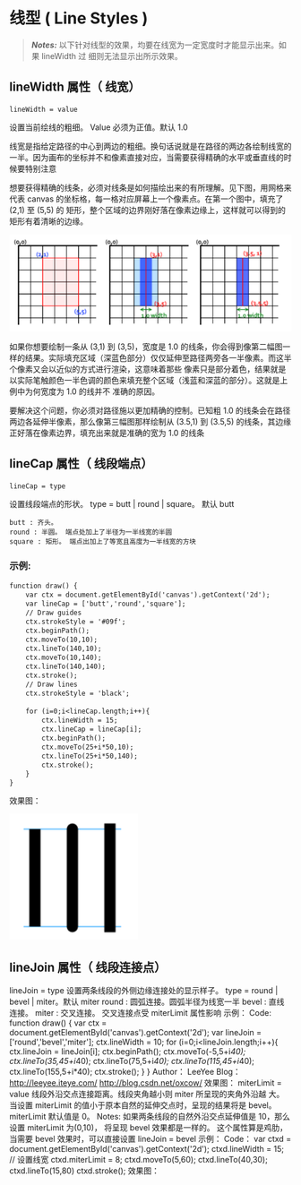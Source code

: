 # 线型 ( Line Styles )

> ***Notes:*** 以下针对线型的效果，均要在线宽为一定宽度时才能显示出来。如果 lineWidth 过
细则无法显示出所示效果。

## lineWidth 属性（ 线宽）

    lineWidth = value
    
设置当前绘线的粗细。 Value 必须为正值。默认 1.0

线宽是指给定路径的中心到两边的粗细。换句话说就是在路径的两边各绘制线宽的一半。因为画布的坐标并不和像素直接对应，当需要获得精确的水平或垂直线的时候要特别注意

想要获得精确的线条，必须对线条是如何描绘出来的有所理解。见下图，用网格来代表 canvas 的坐标格，每一格对应屏幕上一个像素点。在第一个图中，填充了 (2,1) 至 (5,5) 的
矩形，整个区域的边界刚好落在像素边缘上，这样就可以得到的矩形有着清晰的边缘。

![linewidth](/images/linewidth.png)

如果你想要绘制一条从 (3,1) 到 (3,5)，宽度是 1.0 的线条，你会得到像第二幅图一样的结果。实际填充区域（深蓝色部分）仅仅延伸至路径两旁各一半像素。而这半个像素又会以近似的方式进行渲染，这意味着那些 像素只是部分着色，结果就是以实际笔触颜色一半色调的颜色来填充整个区域（浅蓝和深蓝的部分）。这就是上例中为何宽度为 1.0 的线并不
准确的原因。

要解决这个问题，你必须对路径施以更加精确的控制。已知粗 1.0 的线条会在路径两边各延伸半像素，那么像第三幅图那样绘制从 (3.5,1) 到 (3.5,5) 的线条，其边缘正好落在像素边界，填充出来就是准确的宽为 1.0 的线条

## lineCap 属性（ 线段端点）

    lineCap = type
    
设置线段端点的形状。 type = butt | round | square。 默认 butt

    butt : 齐头。
    round : 半圆。 端点处加上了半径为一半线宽的半圆
    square : 矩形。 端点出加上了等宽且高度为一半线宽的方块
    
### 示例:

    function draw() {
        var ctx = document.getElementById('canvas').getContext('2d');
        var lineCap = ['butt','round','square'];
        // Draw guides
        ctx.strokeStyle = '#09f';
        ctx.beginPath();
        ctx.moveTo(10,10);
        ctx.lineTo(140,10);
        ctx.moveTo(10,140);
        ctx.lineTo(140,140);
        ctx.stroke();
        // Draw lines
        ctx.strokeStyle = 'black';
        
        for (i=0;i<lineCap.length;i++){
            ctx.lineWidth = 15;
            ctx.lineCap = lineCap[i];
            ctx.beginPath();
            ctx.moveTo(25+i*50,10);
            ctx.lineTo(25+i*50,140);
            ctx.stroke();
        }
    }
    
效果图：

![lineCap demo](/images/lineCap_attr_demo.png)



## lineJoin 属性（ 线段连接点）

lineJoin = type
设置两条线段的外侧边缘连接处的显示样子。 type = round | bevel | miter。默认 miter
round : 圆弧连接。圆弧半径为线宽一半
bevel : 直线连接。
miter : 交叉连接。 交叉连接点受 miterLimit 属性影响
示例：
Code:
function draw() {
var ctx = document.getElementById('canvas').getContext('2d');
var lineJoin = ['round','bevel','miter'];
ctx.lineWidth = 10;
for (i=0;i<lineJoin.length;i++){
ctx.lineJoin = lineJoin[i];
ctx.beginPath();
ctx.moveTo(-5,5+i*40);
ctx.lineTo(35,45+i*40);
ctx.lineTo(75,5+i*40);
ctx.lineTo(115,45+i*40);
ctx.lineTo(155,5+i*40);
ctx.stroke();
}
}
Author： LeeYee Blog： http://leeyee.iteye.com/ http://blog.csdn.net/oxcow/
效果图：
miterLimit = value 线段外沿交点连接距离。线段夹角越小则 miter 所呈现的夹角外沿越
大。当设置 miterLimit 的值小于原本自然的延伸交点时，呈现的结果将是 bevel。
miterLimit 默认值是 0。
Notes: 如果两条线段的自然外沿交点延伸值是 10，那么设置 miterLimit 为(0,10)， 将呈现
bevel 效果都是一样的。 这个属性算是鸡肋，当需要 bevel 效果时，可以直接设置
lineJoin = bevel
示例：
Code：
var ctxd = document.getElementById('canvas').getContext('2d');
ctxd.lineWidth = 15; // 设置线宽
ctxd.miterLimit = 8;
ctxd.moveTo(5,60);
ctxd.lineTo(40,30);
ctxd.lineTo(15,80)
ctxd.stroke();
效果图：